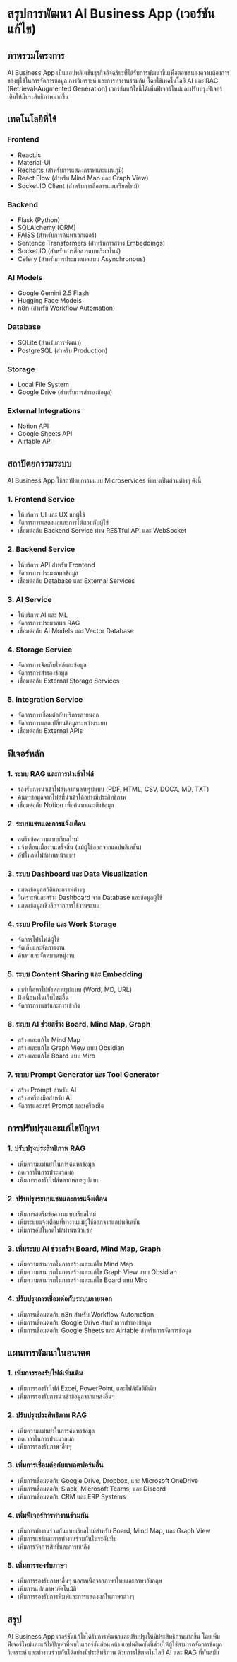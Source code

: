 # สรุปการพัฒนา AI Business App (เวอร์ชันแก้ไข)

## ภาพรวมโครงการ

AI Business App เป็นแอปพลิเคชันธุรกิจอัจฉริยะที่ได้รับการพัฒนาขึ้นเพื่อตอบสนองความต้องการของผู้ใช้ในการจัดการข้อมูล การวิเคราะห์ และการทำงานร่วมกัน โดยใช้เทคโนโลยี AI และ RAG (Retrieval-Augmented Generation) เวอร์ชันแก้ไขนี้ได้เพิ่มฟีเจอร์ใหม่และปรับปรุงฟีเจอร์เดิมให้มีประสิทธิภาพมากขึ้น

## เทคโนโลยีที่ใช้

### Frontend
- React.js
- Material-UI
- Recharts (สำหรับการแสดงกราฟและแผนภูมิ)
- React Flow (สำหรับ Mind Map และ Graph View)
- Socket.IO Client (สำหรับการสื่อสารแบบเรียลไทม์)

### Backend
- Flask (Python)
- SQLAlchemy (ORM)
- FAISS (สำหรับการค้นหาเวกเตอร์)
- Sentence Transformers (สำหรับการสร้าง Embeddings)
- Socket.IO (สำหรับการสื่อสารแบบเรียลไทม์)
- Celery (สำหรับการประมวลผลแบบ Asynchronous)

### AI Models
- Google Gemini 2.5 Flash
- Hugging Face Models
- n8n (สำหรับ Workflow Automation)

### Database
- SQLite (สำหรับการพัฒนา)
- PostgreSQL (สำหรับ Production)

### Storage
- Local File System
- Google Drive (สำหรับการสำรองข้อมูล)

### External Integrations
- Notion API
- Google Sheets API
- Airtable API

## สถาปัตยกรรมระบบ

AI Business App ใช้สถาปัตยกรรมแบบ Microservices ที่แบ่งเป็นส่วนต่างๆ ดังนี้

### 1. Frontend Service
- ให้บริการ UI และ UX แก่ผู้ใช้
- จัดการการแสดงผลและการโต้ตอบกับผู้ใช้
- เชื่อมต่อกับ Backend Service ผ่าน RESTful API และ WebSocket

### 2. Backend Service
- ให้บริการ API สำหรับ Frontend
- จัดการการประมวลผลข้อมูล
- เชื่อมต่อกับ Database และ External Services

### 3. AI Service
- ให้บริการ AI และ ML
- จัดการการประมวลผล RAG
- เชื่อมต่อกับ AI Models และ Vector Database

### 4. Storage Service
- จัดการการจัดเก็บไฟล์และข้อมูล
- จัดการการสำรองข้อมูล
- เชื่อมต่อกับ External Storage Services

### 5. Integration Service
- จัดการการเชื่อมต่อกับบริการภายนอก
- จัดการการแลกเปลี่ยนข้อมูลระหว่างระบบ
- เชื่อมต่อกับ External APIs

## ฟีเจอร์หลัก

### 1. ระบบ RAG และการนำเข้าไฟล์
- รองรับการนำเข้าไฟล์หลากหลายรูปแบบ (PDF, HTML, CSV, DOCX, MD, TXT)
- ค้นหาข้อมูลจากไฟล์ที่นำเข้าได้อย่างมีประสิทธิภาพ
- เชื่อมต่อกับ Notion เพื่อค้นหาและดึงข้อมูล

### 2. ระบบแชทและการแจ้งเตือน
- สตรีมข้อความแบบเรียลไทม์
- แจ้งเตือนเมื่องานเสร็จสิ้น (แม้ผู้ใช้ออกจากแอปพลิเคชัน)
- อัปโหลดไฟล์ผ่านหน้าแชท

### 3. ระบบ Dashboard และ Data Visualization
- แสดงข้อมูลสถิติและกราฟต่างๆ
- วิเคราะห์และสร้าง Dashboard จาก Database และข้อมูลผู้ใช้
- แสดงข้อมูลเชิงลึกจากการใช้งานระบบ

### 4. ระบบ Profile และ Work Storage
- จัดการโปรไฟล์ผู้ใช้
- จัดเก็บและจัดการงาน
- ค้นหาและจัดหมวดหมู่งาน

### 5. ระบบ Content Sharing และ Embedding
- แชร์เนื้อหาไปยังหลายรูปแบบ (Word, MD, URL)
- ฝังเนื้อหาในเว็บไซต์อื่น
- จัดการการแชร์และการเข้าถึง

### 6. ระบบ AI ช่วยสร้าง Board, Mind Map, Graph
- สร้างและแก้ไข Mind Map
- สร้างและแก้ไข Graph View แบบ Obsidian
- สร้างและแก้ไข Board แบบ Miro

### 7. ระบบ Prompt Generator และ Tool Generator
- สร้าง Prompt สำหรับ AI
- สร้างเครื่องมือสำหรับ AI
- จัดการและแชร์ Prompt และเครื่องมือ

## การปรับปรุงและแก้ไขปัญหา

### 1. ปรับปรุงประสิทธิภาพ RAG
- เพิ่มความแม่นยำในการค้นหาข้อมูล
- ลดเวลาในการประมวลผล
- เพิ่มการรองรับไฟล์หลากหลายรูปแบบ

### 2. ปรับปรุงระบบแชทและการแจ้งเตือน
- เพิ่มการสตรีมข้อความแบบเรียลไทม์
- เพิ่มระบบแจ้งเตือนที่ทำงานแม้ผู้ใช้ออกจากแอปพลิเคชัน
- เพิ่มการอัปโหลดไฟล์ผ่านหน้าแชท

### 3. เพิ่มระบบ AI ช่วยสร้าง Board, Mind Map, Graph
- เพิ่มความสามารถในการสร้างและแก้ไข Mind Map
- เพิ่มความสามารถในการสร้างและแก้ไข Graph View แบบ Obsidian
- เพิ่มความสามารถในการสร้างและแก้ไข Board แบบ Miro

### 4. ปรับปรุงการเชื่อมต่อกับระบบภายนอก
- เพิ่มการเชื่อมต่อกับ n8n สำหรับ Workflow Automation
- เพิ่มการเชื่อมต่อกับ Google Drive สำหรับการสำรองข้อมูล
- เพิ่มการเชื่อมต่อกับ Google Sheets และ Airtable สำหรับการจัดการข้อมูล

## แผนการพัฒนาในอนาคต

### 1. เพิ่มการรองรับไฟล์เพิ่มเติม
- เพิ่มการรองรับไฟล์ Excel, PowerPoint, และไฟล์มัลติมีเดีย
- เพิ่มการรองรับการนำเข้าข้อมูลจากแหล่งอื่นๆ

### 2. ปรับปรุงประสิทธิภาพ RAG
- เพิ่มความแม่นยำในการค้นหาข้อมูล
- ลดเวลาในการประมวลผล
- เพิ่มการรองรับภาษาอื่นๆ

### 3. เพิ่มการเชื่อมต่อกับแพลตฟอร์มอื่น
- เพิ่มการเชื่อมต่อกับ Google Drive, Dropbox, และ Microsoft OneDrive
- เพิ่มการเชื่อมต่อกับ Slack, Microsoft Teams, และ Discord
- เพิ่มการเชื่อมต่อกับ CRM และ ERP Systems

### 4. เพิ่มฟีเจอร์การทำงานร่วมกัน
- เพิ่มการทำงานร่วมกันแบบเรียลไทม์สำหรับ Board, Mind Map, และ Graph View
- เพิ่มการแชร์และการทำงานร่วมกันในระดับทีม
- เพิ่มการจัดการสิทธิ์และการเข้าถึง

### 5. เพิ่มการรองรับภาษา
- เพิ่มการรองรับภาษาอื่นๆ นอกเหนือจากภาษาไทยและภาษาอังกฤษ
- เพิ่มการแปลภาษาอัตโนมัติ
- เพิ่มการรองรับการพิมพ์และการแสดงผลในภาษาต่างๆ

## สรุป

AI Business App เวอร์ชันแก้ไขได้รับการพัฒนาและปรับปรุงให้มีประสิทธิภาพมากขึ้น โดยเพิ่มฟีเจอร์ใหม่และแก้ไขปัญหาที่พบในเวอร์ชันก่อนหน้า แอปพลิเคชันนี้ช่วยให้ผู้ใช้สามารถจัดการข้อมูล วิเคราะห์ และทำงานร่วมกันได้อย่างมีประสิทธิภาพ ด้วยการใช้เทคโนโลยี AI และ RAG ที่ทันสมัย


